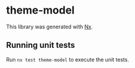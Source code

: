 # theme-model

This library was generated with [Nx](https://nx.dev).

## Running unit tests

Run `nx test theme-model` to execute the unit tests.
